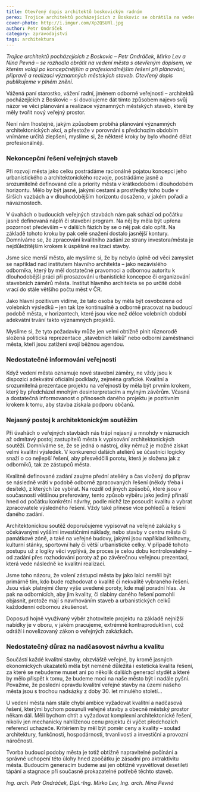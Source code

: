 ```yaml
---
title: Otevřený dopis architektů boskovickým radním
perex: Trojice architektů pocházejících z Boskovic se obrátila na vedení města s otevřeným dopisem, ve kterém volají po koncepčnějším a profesionálnějším řešení při plánování, přípravě a realizaci významných městských staveb.
cover-photo: http://i.imgur.com/Xp2QSURl.jpg
author: Petr Ondráček
category: zpravodajství
tags: architektura
---
```


*Trojice architektů pocházejících z Boskovic – Petr Ondráček, Mirko Lev a Nina Pevná – se rozhodla obrátit na vedení města s otevřeným dopisem, ve kterém volají po koncepčnějším a profesionálnějším řešení při plánování, přípravě a realizaci významných městských staveb. Otevřený dopis publikujeme v plném znění.*

Vážená paní starostko, vážení radní, jménem odborné veřejnosti – architektů pocházejících z Boskovic – si dovolujeme dát tímto  způsobem najevo svůj názor ve věci plánování a realizace významných městských staveb, které by měly tvořit nový veřejný prostor.

Není nám lhostejné, jakým způsobem probíhá plánování významných architektonických akcí, a přestože v porovnání s předchozím obdobím vnímáme určitá zlepšení, myslíme si, že některé kroky by bylo vhodné dělat profesionálněji.

### Nekoncepční řešení veřejných staveb

Při rozvoji města jako celku postrádáme racionálně pojatou koncepci jeho urbanistického a architektonického rozvoje, postrádáme jasně a srozumitelně definované cíle a priority města v krátkodobém i dlouhodobém horizontu. Mělo by být jasné, jakými cestami a prostředky toho bude v širších vazbách a v dlouhodobějším horizontu dosaženo, v jakém pořadí a návaznostech.

V úvahách o budoucích veřejných stavbách nám pak schází od počátku jasně definovaná náplň či stavební program. Na něj by měla být upřena pozornost především – v dalších fázích by se o něj pak dalo opřít. Na základě tohoto kroku by pak celé snažení dostalo jasnější kontury. Domníváme se, že zpracování kvalitního zadání ze strany investora/města je nejdůležitějším krokem k úspěšné realizaci stavby.

Jsme sice menší město, ale myslíme si, že by nebylo úplně od věci zamyslet se například nad institutem hlavního architekta – jako nezávislého odborníka, který by měl dostatečné pravomoci a odbornou autoritu k dlouhodobější práci při prosazování urbanistické koncepce či organizování stavebních záměrů města. Institut hlavního architekta se po určité době vrací do stále většího počtu měst v ČR.

Jako hlavní pozitivum vidíme, že tato osoba by měla být osvobozena od volebních výsledků – jen tak lze kontinuálně a odborně pracovat na budoucí podobě města, v horizontech, které jsou více než délce volebních období adekvátní trvání takto významných projektů. 

Myslíme si, že tyto požadavky může jen velmi obtížně plnit různorodě složená politická reprezentace „stavebních laiků“ nebo odborní zaměstnanci města, kteří jsou zatížení svojí běžnou agendou. 

### Nedostatečné informování veřejnosti

Když vedení města oznamuje nové stavební záměry, ne vždy jsou k dispozici adekvátní oficiální podklady, zejména grafické. Kvalitní a srozumitelná prezentace projektu na veřejnosti by měla být prvním krokem, který by předcházel mnohým desinterpretacím a mylným závěrům. Včasná a dostatečná informovanost o přínosech daného projektu je pozitivním krokem k tomu, aby stavba získala podporu občanů.

### Nejasný postoj k architektonickým soutěžím

Při úvahách o veřejných stavbách nás trápí nejasný a mnohdy v náznacích až odmítavý postoj zastupitelů města k vypisování architektonických soutěží. Domníváme se, že se jedná o nástroj, díky němuž je možné získat velmi kvalitní výsledek. V konkurenci dalších ateliérů se účastníci logicky snaží o co nejlepší řešení, aby přesvědčili porotu, která je složena jak z odborníků, tak ze zástupců města.

Kvalitně definované zadání zaujme přední ateliéry a čas vložený do příprav se následně vrátí v podobě odborně zpracovaných řešení (někdy třeba i desítek), z kterých lze vybírat. Na rozdíl od jiných způsobů, které jsou v současnosti většinou preferovány, tento způsob výběru jako jediný přináší hned od počátku konkrétní návrhy, podle nichž lze posoudit kvalitu a vybrat zpracovatele výsledného řešení. Vždy také přinese více pohledů a řešení daného zadání.

Architektonickou soutěž doporučujeme vypisovat na veřejné zakázky s očekávanými vyššími investičními náklady, nebo stavby v centru města či památkové zóně, a také na veřejné budovy, jakými jsou například knihovny, kulturní stánky, sportovní haly či větší urbanistické celky. V případě tohoto postupu už z logiky věci vyplývá, že proces je celou dobu kontrolovatelný – od zadání přes rozhodování poroty až po závěrečnou veřejnou prezentaci, která vede následně ke kvalitní realizaci.

Jsme toho názoru, že volení zástupci města by jako laici neměli být primárně tím, kdo bude rozhodovat o kvalitě či nekvalitě vybraného řešení. Jsou však platnými členy výše uvedené poroty, kde mají poradní hlas. Je pak na odbornících, aby jim kvality, či slabiny daného řešení pomohli objasnit, protože mají s navrhováním staveb a urbanistických celků každodenní odbornou zkušenost.

Doposud hojně využívaný výběr zhotovitele projektu na základě nejnižší nabídky je v oboru, v jakém pracujeme, extrémně kontraproduktivní, což odráží i novelizovaný zákon o veřejných zakázkách.

### Nedostatečný důraz na nadčasovost návrhu a kvalitu

Součástí každé kvalitní stavby, obzvláště veřejné, by kromě jasných ekonomických ukazatelů měla být neméně důležitá i estetická kvalita řešení, za které se nebudeme muset ani po několik dalších generací stydět a které by mělo přispět k tomu, že budeme moci na naše město být i nadále pyšní. Považme, že poslední opravdu kvalitní veřejné stavby na území našeho města jsou s trochou nadsázky z doby 30. let minulého století…

U vedení města nám stále chybí ambice vyžadovat kvalitní a nadčasová řešení, kterými bychom posunuli veřejné stavby a obecně městský prostor někam dál. Měli bychom chtít a vyžadovat komplexní architektonické řešení, nikoliv jen mechanicky nahlíženou cenu projektu či výčet předchozích referencí uchazeče. Kritériem by měl být poměr ceny a kvality – soulad architektury, funkčnosti, hospodárnosti, trvanlivosti a investiční a provozní náročnosti.

Tvorba budoucí podoby města je totiž obtížně napravitelné počínání a správné uchopení této úlohy hned zpočátku je zásadní pro aktraktivitu města. Budoucím generacím budeme asi jen obtížně vysvětlovat desetiletí tápání a stagnace při současně prokazatelné potřebě těchto staveb.

*Ing. arch. Petr Ondráček, Dipl.-Ing. Mirko Lev, Ing. arch. Nina Pevná*

